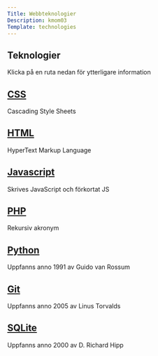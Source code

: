 ```yaml
---
Title: Webbteknologier
Description: kmom03
Template: technologies
---
```


<div class="hed child-common">
<h2>Teknologier</h2>
<p>Klicka på en ruta nedan för ytterligare information</p>
</div>

<div class="css child-common box-shadow" onclick="location.href='./technology/css';">
<h2><a class="no-link" href="./technology/css">CSS</a></h2>
<p>Cascading Style Sheets</p>
</div>

<div class="htm child-common box-shadow" onclick="location.href='./technology/html';">
<h2><a class="no-link" href="./technology/html">HTML</a></h2>
<p>HyperText Markup Language</p>
</div>

<div class="jav child-common box-shadow" onclick="location.href='./technology/javascript';">
<h2><a class="no-link" href="./technology/javascript">Javascript</a></h2>
<p>Skrives JavaScript och förkortat JS</p>
</div>

<div class="php child-common box-shadow" onclick="location.href='./technology/php';">
<h2><a class="no-link" href="./technology/php">PHP</a></h2>
<p>Rekursiv akronym</p>
</div>

<div class="pyt child-common box-shadow" onclick="location.href='./technology/python';">
<h2><a class="no-link" href="./technology/python">Python </a></h2>
<p>Uppfanns anno 1991 av Guido van Rossum</p>
</div>

<div class="git child-common box-shadow" onclick="location.href='./technology/git';">
<h2><a class="no-link" href="./technology/git">Git</a></h2>
<p>Uppfanns anno 2005 av Linus Torvalds</p>
</div>

<div class="sql child-common box-shadow" onclick="location.href='./technology/sqlite';">
<h2><a class="no-link" href="./technology/sqlite">SQLite</a></h2>
<p>Uppfanns anno 2000 av D. Richard Hipp</p>
</div>
